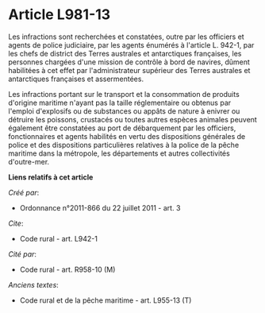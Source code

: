 # Article L981-13

Les infractions sont recherchées et constatées, outre par les officiers et agents de police judiciaire, par les agents
énumérés à l'article L. 942-1, par les chefs de district des Terres australes et antarctiques françaises, les personnes
chargées d'une mission de contrôle à bord de navires, dûment habilitées à cet effet par l'administrateur supérieur des Terres
australes et antarctiques françaises et assermentées. 

Les infractions portant sur le transport et la consommation de produits d'origine maritime n'ayant pas la taille
réglementaire ou obtenus par l'emploi d'explosifs ou de substances ou appâts de nature à enivrer ou détruire les poissons,
crustacés ou toutes autres espèces animales peuvent également être constatées au port de débarquement par les officiers,
fonctionnaires et agents habilités en vertu des dispositions générales de police et des dispositions particulières relatives
à la police de la pêche maritime dans la métropole, les départements et autres collectivités d'outre-mer.

**Liens relatifs à cet article**

_Créé par_:

  - Ordonnance n°2011-866 du 22 juillet 2011 - art. 3

_Cite_:

  - Code rural - art. L942-1

_Cité par_:

  - Code rural - art. R958-10 (M)

_Anciens textes_:

  - Code rural et de la pêche maritime - art. L955-13 (T)
